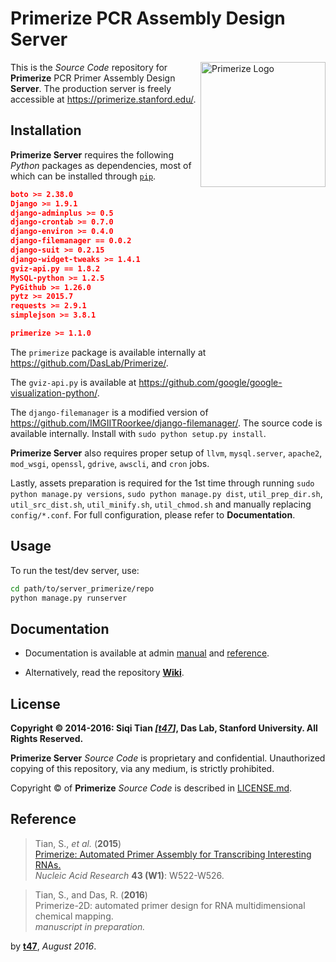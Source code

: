 # Primerize PCR Assembly Design Server

<img src="https://primerize.stanford.edu/site_media/images/logo_primerize.png" alt="Primerize Logo" width="200" align="right">

This is the _Source Code_ repository for **Primerize** PCR Primer Assembly Design **Server**. The production server is freely accessible at https://primerize.stanford.edu/.

## Installation

**Primerize Server** requires the following *Python* packages as dependencies, most of which can be installed through [`pip`](https://pip.pypa.io/).

```json
boto >= 2.38.0
Django >= 1.9.1
django-adminplus >= 0.5
django-crontab >= 0.7.0
django-environ >= 0.4.0
django-filemanager == 0.0.2
django-suit >= 0.2.15
django-widget-tweaks >= 1.4.1
gviz-api.py == 1.8.2
MySQL-python >= 1.2.5
PyGithub >= 1.26.0
pytz >= 2015.7
requests >= 2.9.1
simplejson >= 3.8.1

primerize >= 1.1.0
```

The `primerize` package is available internally at https://github.com/DasLab/Primerize/.

The `gviz-api.py` is available at https://github.com/google/google-visualization-python/.

The `django-filemanager` is a modified version of https://github.com/IMGIITRoorkee/django-filemanager/. The source code is available internally. Install with `sudo python setup.py install`.

**Primerize Server** also requires proper setup of `llvm`, `mysql.server`, `apache2`, `mod_wsgi`, `openssl`, `gdrive`, `awscli`, and `cron` jobs.

Lastly, assets preparation is required for the 1st time through running `sudo python manage.py versions`, `sudo python manage.py dist`, `util_prep_dir.sh`, `util_src_dist.sh`, `util_minify.sh`, `util_chmod.sh` and manually replacing `config/*.conf`. For full configuration, please refer to **Documentation**.


## Usage

To run the test/dev server, use:

```bash
cd path/to/server_primerize/repo
python manage.py runserver
```

## Documentation

- Documentation is available at admin [manual](https://primerize.stanford.edu/admin/man/) and [reference](https://primerize.stanford.edu/admin/ref/).

- Alternatively, read the repository [**Wiki**](https://github.com/t47io/Django-Server-Primerize/wiki/).

## License

**Copyright &copy; 2014-2016: Siqi Tian _[[t47](https://t47.io/)]_, Das Lab, Stanford University. All Rights Reserved.**

**Primerize Server** _Source Code_ is proprietary and confidential. Unauthorized copying of this repository, via any medium, is strictly prohibited.

Copyright &copy; of **Primerize** _Source Code_ is described in [LICENSE.md](https://github.com/DasLab/Primerize/blob/master/LICENSE.md).

## Reference

>Tian, S., *et al.* (**2015**)<br/>
>[Primerize: Automated Primer Assembly for Transcribing Interesting RNAs.](http://nar.oxfordjournals.org/content/43/W1/W522.full)<br/>
>*Nucleic Acid Research* **43 (W1)**: W522-W526.

>Tian, S., and Das, R. (**2016**)<br/> 
>Primerize-2D: automated primer design for RNA multidimensional chemical mapping.<br/>
>*manuscript in preparation.*


by [**t47**](http://t47.io/), *August 2016*.

